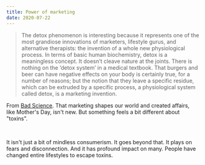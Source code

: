 ```yaml
---
title: Power of marketing
date: 2020-07-22
---
```


<blockquote>The detox phenomenon is interesting because it represents one of the most grandiose innovations of marketers, lifestyle gurus, and alternative therapists: the invention of a whole new physiological process. In terms of basic human biochemistry, detox is a meaningless concept. It doesn’t cleave nature at the joints. There is nothing on the ‘detox system’ in a medical textbook. That burgers and beer can have negative effects on your body is certainly true, for a number of reasons; but the notion that they leave a specific residue, which can be extruded by a specific process, a physiological system called detox, is a marketing invention.</blockquote><p>From <a href="https://www.worldcat.org/title/science/oclc/718339454&amp;referer=brief_results">Bad Science</a>. That marketing shapes our world and created affairs, like Mother's Day, isn't new. But something feels a bit different about "toxins".</p><br><p>It isn't just a bit of mindless consumerism. It goes beyond that. It plays on fears and disconnection. And it has profound impact on many. People have changed entire lifestyles to escape toxins.</p><br>